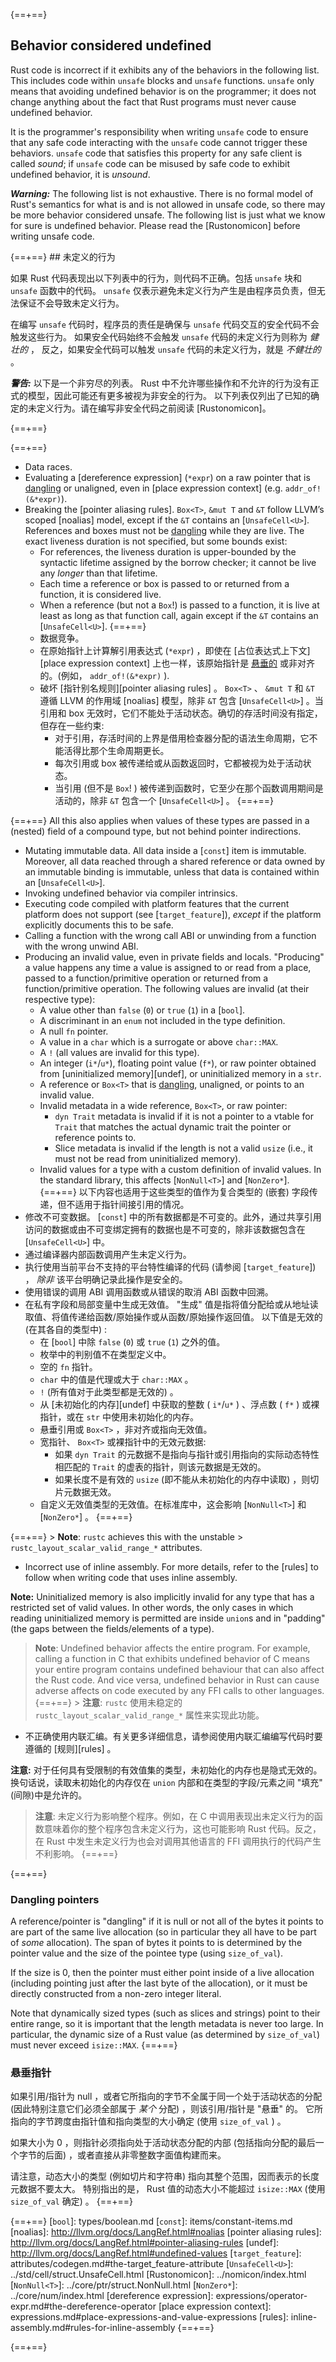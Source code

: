 {==+==}
## Behavior considered undefined

Rust code is incorrect if it exhibits any of the behaviors in the following
list. This includes code within `unsafe` blocks and `unsafe` functions.
`unsafe` only means that avoiding undefined behavior is on the programmer; it
does not change anything about the fact that Rust programs must never cause
undefined behavior.

It is the programmer's responsibility when writing `unsafe` code to ensure that
any safe code interacting with the `unsafe` code cannot trigger these
behaviors. `unsafe` code that satisfies this property for any safe client is
called *sound*; if `unsafe` code can be misused by safe code to exhibit
undefined behavior, it is *unsound*.

<div class="warning">

***Warning:*** The following list is not exhaustive. There is no formal model of
Rust's semantics for what is and is not allowed in unsafe code, so there may be
more behavior considered unsafe. The following list is just what we know for
sure is undefined behavior. Please read the [Rustonomicon] before writing unsafe
code.

</div>
{==+==}
## 未定义的行为

如果 Rust 代码表现出以下列表中的行为，则代码不正确。包括 `unsafe` 块和 `unsafe` 函数中的代码。
 `unsafe` 仅表示避免未定义行为产生是由程序员负责，但无法保证不会导致未定义行为。

在编写 `unsafe` 代码时，程序员的责任是确保与 `unsafe` 代码交互的安全代码不会触发这些行为。
如果安全代码始终不会触发 `unsafe` 代码的未定义行为则称为 *健壮的* ，
反之，如果安全代码可以触发 `unsafe` 代码的未定义行为，就是 *不健壮的* 。

<div class="warning">

***警告:*** 以下是一个非穷尽的列表。 Rust 中不允许哪些操作和不允许的行为没有正式的模型，因此可能还有更多被视为非安全的行为。
以下列表仅列出了已知的确定的未定义行为。请在编写非安全代码之前阅读 [Rustonomicon]。

</div>
{==+==}


{==+==}
* Data races.
* Evaluating a [dereference expression] (`*expr`) on a raw pointer that is
  [dangling] or unaligned, even in [place expression context]
  (e.g. `addr_of!(&*expr)`).
* Breaking the [pointer aliasing rules]. `Box<T>`, `&mut T` and `&T` follow
  LLVM’s scoped [noalias] model, except if the `&T` contains an
  [`UnsafeCell<U>`]. References and boxes must not be [dangling] while they are
  live. The exact liveness duration is not specified, but some bounds exist:
  * For references, the liveness duration is upper-bounded by the syntactic
    lifetime assigned by the borrow checker; it cannot be live any *longer* than
    that lifetime.
  * Each time a reference or box is passed to or returned from a function, it is
    considered live.
  * When a reference (but not a `Box`!) is passed to a function, it is live at
    least as long as that function call, again except if the `&T` contains an
    [`UnsafeCell<U>`].
{==+==}
  * 数据竞争。
  * 在原始指针上计算解引用表达式 (`*expr`) ，即使在 [占位表达式上下文][place expression context] 上也一样，该原始指针是 [悬垂的][dangling] 或非对齐的。(例如， `addr_of!(&*expr)` ).
  * 破坏 [指针别名规则][pointer aliasing rules] 。 `Box<T>` 、 `&mut T` 和 `&T` 遵循 LLVM 的作用域 [noalias] 模型，除非 `&T` 包含 [`UnsafeCell<U>`] 。当引用和 box 无效时，它们不能处于活动状态。确切的存活时间没有指定，但存在一些约束:
    * 对于引用，存活时间的上界是借用检查器分配的语法生命周期，它不能活得比那个生命周期更长。
    * 每次引用或 box 被传递给或从函数返回时，它都被视为处于活动状态。
    * 当引用 (但不是 `Box`! ) 被传递到函数时，它至少在那个函数调用期间是活动的，除非 `&T` 包含一个 [`UnsafeCell<U>`] 。
{==+==}


{==+==}
  All this also applies when values of these
  types are passed in a (nested) field of a compound type, but not behind
  pointer indirections.
* Mutating immutable data. All data inside a [`const`] item is immutable. Moreover, all
  data reached through a shared reference or data owned by an immutable binding
  is immutable, unless that data is contained within an [`UnsafeCell<U>`].
* Invoking undefined behavior via compiler intrinsics.
* Executing code compiled with platform features that the current platform
  does not support (see [`target_feature`]), *except* if the platform explicitly documents this to be safe.
* Calling a function with the wrong call ABI or unwinding from a function with the wrong unwind ABI.
* Producing an invalid value, even in private fields and locals. "Producing" a
  value happens any time a value is assigned to or read from a place, passed to
  a function/primitive operation or returned from a function/primitive
  operation.
  The following values are invalid (at their respective type):
  * A value other than `false` (`0`) or `true` (`1`) in a [`bool`].
  * A discriminant in an `enum` not included in the type definition.
  * A null `fn` pointer.
  * A value in a `char` which is a surrogate or above `char::MAX`.
  * A `!` (all values are invalid for this type).
  * An integer (`i*`/`u*`), floating point value (`f*`), or raw pointer obtained
    from [uninitialized memory][undef], or uninitialized memory in a `str`.
  * A reference or `Box<T>` that is [dangling], unaligned, or points to an invalid value.
  * Invalid metadata in a wide reference, `Box<T>`, or raw pointer:
    * `dyn Trait` metadata is invalid if it is not a pointer to a vtable for
      `Trait` that matches the actual dynamic trait the pointer or reference points to.
    * Slice metadata is invalid if the length is not a valid `usize`
      (i.e., it must not be read from uninitialized memory).
  * Invalid values for a type with a custom definition of invalid values.
    In the standard library, this affects [`NonNull<T>`] and [`NonZero*`].
{==+==}
  以下内容也适用于这些类型的值作为复合类型的 (嵌套) 字段传递，但不适用于指针间接引用的情况。
* 修改不可变数据。 [`const`] 中的所有数据都是不可变的。此外，通过共享引用访问的数据或由不可变绑定拥有的数据也是不可变的，除非该数据包含在 [`UnsafeCell<U>`] 中。
* 通过编译器内部函数调用产生未定义行为。
* 执行使用当前平台不支持的平台特性编译的代码 (请参阅 [`target_feature`]) ， *除非* 该平台明确记录此操作是安全的。
* 使用错误的调用 ABI 调用函数或从错误的取消 ABI 函数中回溯。
* 在私有字段和局部变量中生成无效值。 "生成" 值是指将值分配给或从地址读取值、将值传递给函数/原始操作或从函数/原始操作返回值。
  以下值是无效的 (在其各自的类型中) :
  * 在 [`bool`] 中除 `false` (`0`) 或 `true` (`1`) 之外的值。
  * 枚举中的判别值不在类型定义中。
  * 空的 `fn` 指针。
  * `char` 中的值是代理或大于 `char::MAX` 。
  * `!` (所有值对于此类型都是无效的) 。
  * 从 [未初始化的内存][undef] 中获取的整数 ( `i*`/`u*` ) 、浮点数 ( `f*` ) 或裸指针，或在 `str` 中使用未初始化的内存。
  * 悬垂引用或 `Box<T>` ，非对齐或指向无效值。
  * 宽指针、 `Box<T>` 或裸指针中的无效元数据:
    * 如果 `dyn Trait` 的元数据不是指向与指针或引用指向的实际动态特性相匹配的 `Trait` 的虚表的指针，则该元数据是无效的。
    * 如果长度不是有效的 `usize` (即不能从未初始化的内存中读取) ，则切片元数据无效。
  * 自定义无效值类型的无效值。在标准库中，这会影响 [`NonNull<T>`] 和 [`NonZero*`] 。
{==+==}


{==+==}
    > **Note**: `rustc` achieves this with the unstable
    > `rustc_layout_scalar_valid_range_*` attributes.
* Incorrect use of inline assembly. For more details, refer to the [rules] to
  follow when writing code that uses inline assembly.

**Note:** Uninitialized memory is also implicitly invalid for any type that has
a restricted set of valid values. In other words, the only cases in which
reading uninitialized memory is permitted are inside `union`s and in "padding"
(the gaps between the fields/elements of a type).

> **Note**: Undefined behavior affects the entire program. For example, calling
> a function in C that exhibits undefined behavior of C means your entire
> program contains undefined behaviour that can also affect the Rust code. And
> vice versa, undefined behavior in Rust can cause adverse affects on code
> executed by any FFI calls to other languages.
{==+==}
    > **注意**: `rustc` 使用未稳定的 `rustc_layout_scalar_valid_range_*` 属性来实现此功能。

* 不正确使用内联汇编。有关更多详细信息，请参阅使用内联汇编编写代码时要遵循的 [规则][rules] 。
  
**注意:** 对于任何具有受限制的有效值集的类型，未初始化的内存也是隐式无效的。换句话说，读取未初始化的内存仅在 `union` 内部和在类型的字段/元素之间 "填充" (间隙)中是允许的。

> **注意**: 未定义行为影响整个程序。例如，在 C 中调用表现出未定义行为的函数意味着你的整个程序包含未定义行为，这也可能影响 Rust 代码。反之，在 Rust 中发生未定义行为也会对调用其他语言的 FFI 调用执行的代码产生不利影响。
{==+==}


{==+==}
### Dangling pointers
[dangling]: #dangling-pointers

A reference/pointer is "dangling" if it is null or not all of the bytes it
points to are part of the same live allocation (so in particular they all have to be
part of *some* allocation). The span of bytes it points to is determined by the
pointer value and the size of the pointee type (using `size_of_val`).

If the size is 0, then the pointer must either point inside of a live allocation
(including pointing just after the last byte of the allocation), or it must be
directly constructed from a non-zero integer literal.

Note that dynamically sized types (such as slices and strings) point to their
entire range, so it is important that the length metadata is never too large. In
particular, the dynamic size of a Rust value (as determined by `size_of_val`)
must never exceed `isize::MAX`.
{==+==}
### 悬垂指针
[dangling]: #dangling-pointers

如果引用/指针为 null ，或者它所指向的字节不全属于同一个处于活动状态的分配 (因此特别注意它们必须全部属于 *某个* 分配) ，则该引用/指针是 "悬垂" 的。
它所指向的字节跨度由指针值和指向类型的大小确定 (使用 `size_of_val` ) 。

如果大小为 0 ，则指针必须指向处于活动状态分配的内部 (包括指向分配的最后一个字节的后面) ，或者直接从非零整数字面值构建而来。

请注意，动态大小的类型 (例如切片和字符串) 指向其整个范围，因而表示的长度元数据不要太大。
特别指出的是， Rust 值的动态大小不能超过 `isize::MAX`  (使用 `size_of_val` 确定) 。
{==+==}


{==+==}
[`bool`]: types/boolean.md
[`const`]: items/constant-items.md
[noalias]: http://llvm.org/docs/LangRef.html#noalias
[pointer aliasing rules]: http://llvm.org/docs/LangRef.html#pointer-aliasing-rules
[undef]: http://llvm.org/docs/LangRef.html#undefined-values
[`target_feature`]: attributes/codegen.md#the-target_feature-attribute
[`UnsafeCell<U>`]: ../std/cell/struct.UnsafeCell.html
[Rustonomicon]: ../nomicon/index.html
[`NonNull<T>`]: ../core/ptr/struct.NonNull.html
[`NonZero*`]: ../core/num/index.html
[dereference expression]: expressions/operator-expr.md#the-dereference-operator
[place expression context]: expressions.md#place-expressions-and-value-expressions
[rules]: inline-assembly.md#rules-for-inline-assembly
{==+==}

{==+==}